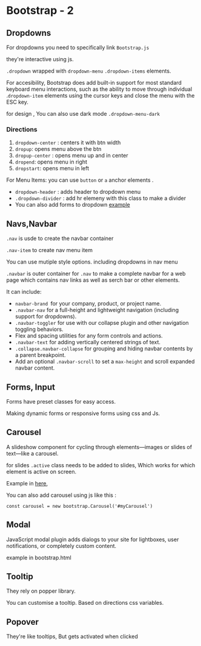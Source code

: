 # Bootstrap - 2


## Dropdowns																

For dropdowns you need to specifically link `Bootstrap.js`

they're interactive using js.

`.dropdown` wrapped with `dropdown-menu` `.dropdown-items` elements.

 For accesibility, Bootstrap does add built-in support for most standard keyboard menu interactions, such as the ability to move through individual .`dropdown-item` elements using the cursor keys and close the menu with the ESC key.

 for design ,
You can also use dark mode `.dropdown-menu-dark`


### Directions

1. `dropdown-center` : centers it with btn width
2. `dropup`: opens menu above the btn
3. `dropup-center` : opens menu up and in center
4. `dropend`: opens menu in right
5. `dropstart`: opens menu in left


For Menu Items: you can use `button` or `a` anchor elements .

- `dropdown-header` : adds header to dropdown menu
- `.dropdown-divider` : add hr elemeny with this class to make a divider
-  You can also add forms to dropdown  [example](../day-3/bootstrap.html)


## Navs,Navbar	
 `.nav` is usde to create the navbar container 

`.nav-item` to create nav menu item

You can use mutiple style options. including dropdowns in nav menu


`.navbar` is outer container for `.nav` to make a complete navbar for a web page which contains nav links as well as serch bar or other elements.

It can include: 
- `navbar-brand `for your company, product, or project name.
- `.navbar-nav` for a full-height and lightweight navigation (including support for dropdowns).
- `.navbar-toggler` for use with our collapse plugin and other navigation toggling behaviors.
- Flex and spacing utilities for any form controls and actions.
- `.navbar-text` for adding vertically centered strings of text.
- `.collapse.navbar-collapse` for grouping and hiding navbar contents by a parent breakpoint.
- Add an optional `.navbar-scroll` to set a `max-height` and scroll expanded navbar content.


##	Forms, Input	

Forms have preset classes for easy access. 

Making dynamic forms or responsive forms using css and Js.



##	Carousel	

A slideshow component for cycling through elements—images or slides of text—like a carousel.

for slides `.active` class needs to be added to slides, Which works for which element is active on screen.

Example in [here](../day-3/bootstrap.html),

You can also add carousel using js like this :

`const carousel = new bootstrap.Carousel('#myCarousel')`


## Modal	

JavaScript modal plugin adds dialogs to your site for lightboxes, user notifications, or completely custom content.

example in bootstrap.html


## Tooltip

They rely on popper library.

You can customise a tooltip. Based on directions css variables.


## Popover		

They're like tooltips, But gets activated when clicked